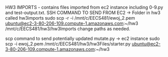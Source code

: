 HW3 IMPORTS - contains files imported from ec2 instance including 0-9.py and test-output.txt.
SSH COMMAND TO SEND FROM EC2 -> Folder in hw3 called hw3imports
sudo scp -r -i /mnt/c/EECS481/ewoj_2.pem ubuntu@ec2-3-80-206-109.compute-1.amazonaws.com:~/hw3 /mnt/c/EECS481/hw3/hw3Imports
change paths as needed.

scp command to send potentially updated mutate.py -> ec2 instance
sudo scp -i ewoj_2.pem /mnt/c/EECS481/hw3/hw3Files/starter.py ubuntu@ec2-3-80-206-109.compute-1.amazonaws.com:~/hw3

